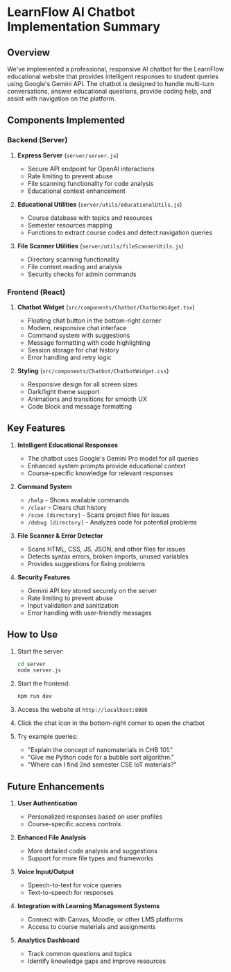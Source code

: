# LearnFlow AI Chatbot Implementation Summary

## Overview

We've implemented a professional, responsive AI chatbot for the LearnFlow educational website that provides intelligent responses to student queries using Google's Gemini API. The chatbot is designed to handle multi-turn conversations, answer educational questions, provide coding help, and assist with navigation on the platform.

## Components Implemented

### Backend (Server)

1. **Express Server** (`server/server.js`)
   - Secure API endpoint for OpenAI interactions
   - Rate limiting to prevent abuse
   - File scanning functionality for code analysis
   - Educational context enhancement

2. **Educational Utilities** (`server/utils/educationalUtils.js`)
   - Course database with topics and resources
   - Semester resources mapping
   - Functions to extract course codes and detect navigation queries

3. **File Scanner Utilities** (`server/utils/fileScannerUtils.js`)
   - Directory scanning functionality
   - File content reading and analysis
   - Security checks for admin commands

### Frontend (React)

1. **Chatbot Widget** (`src/components/Chatbot/ChatbotWidget.tsx`)
   - Floating chat button in the bottom-right corner
   - Modern, responsive chat interface
   - Command system with suggestions
   - Message formatting with code highlighting
   - Session storage for chat history
   - Error handling and retry logic

2. **Styling** (`src/components/Chatbot/ChatbotWidget.css`)
   - Responsive design for all screen sizes
   - Dark/light theme support
   - Animations and transitions for smooth UX
   - Code block and message formatting

## Key Features

1. **Intelligent Educational Responses**
   - The chatbot uses Google's Gemini Pro model for all queries
   - Enhanced system prompts provide educational context
   - Course-specific knowledge for relevant responses

2. **Command System**
   - `/help` - Shows available commands
   - `/clear` - Clears chat history
   - `/scan [directory]` - Scans project files for issues
   - `/debug [directory]` - Analyzes code for potential problems

3. **File Scanner & Error Detector**
   - Scans HTML, CSS, JS, JSON, and other files for issues
   - Detects syntax errors, broken imports, unused variables
   - Provides suggestions for fixing problems

4. **Security Features**
   - Gemini API key stored securely on the server
   - Rate limiting to prevent abuse
   - Input validation and sanitization
   - Error handling with user-friendly messages

## How to Use

1. Start the server:
   ```bash
   cd server
   node server.js
   ```

2. Start the frontend:
   ```bash
   npm run dev
   ```

3. Access the website at `http://localhost:8080`

4. Click the chat icon in the bottom-right corner to open the chatbot

5. Try example queries:
   - "Explain the concept of nanomaterials in CHB 101."
   - "Give me Python code for a bubble sort algorithm."
   - "Where can I find 2nd semester CSE IoT materials?"

## Future Enhancements

1. **User Authentication**
   - Personalized responses based on user profiles
   - Course-specific access controls

2. **Enhanced File Analysis**
   - More detailed code analysis and suggestions
   - Support for more file types and frameworks

3. **Voice Input/Output**
   - Speech-to-text for voice queries
   - Text-to-speech for responses

4. **Integration with Learning Management Systems**
   - Connect with Canvas, Moodle, or other LMS platforms
   - Access to course materials and assignments

5. **Analytics Dashboard**
   - Track common questions and topics
   - Identify knowledge gaps and improve resources